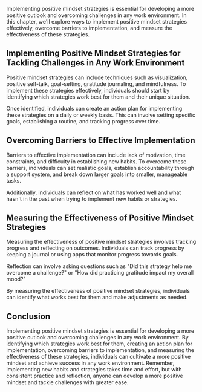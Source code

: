 
Implementing positive mindset strategies is essential for developing a more positive outlook and overcoming challenges in any work environment. In this chapter, we'll explore ways to implement positive mindset strategies effectively, overcome barriers to implementation, and measure the effectiveness of these strategies.

Implementing Positive Mindset Strategies for Tackling Challenges in Any Work Environment
----------------------------------------------------------------------------------------

Positive mindset strategies can include techniques such as visualization, positive self-talk, goal-setting, gratitude journaling, and mindfulness. To implement these strategies effectively, individuals should start by identifying which strategies work best for them and their unique situation.

Once identified, individuals can create an action plan for implementing these strategies on a daily or weekly basis. This can involve setting specific goals, establishing a routine, and tracking progress over time.

Overcoming Barriers to Effective Implementation
-----------------------------------------------

Barriers to effective implementation can include lack of motivation, time constraints, and difficulty in establishing new habits. To overcome these barriers, individuals can set realistic goals, establish accountability through a support system, and break down larger goals into smaller, manageable tasks.

Additionally, individuals can reflect on what has worked well and what hasn't in the past when trying to implement new habits or strategies.

Measuring the Effectiveness of Positive Mindset Strategies
----------------------------------------------------------

Measuring the effectiveness of positive mindset strategies involves tracking progress and reflecting on outcomes. Individuals can track progress by keeping a journal or using apps that monitor progress towards goals.

Reflection can involve asking questions such as "Did this strategy help me overcome a challenge?" or "How did practicing gratitude impact my overall mood?"

By measuring the effectiveness of positive mindset strategies, individuals can identify what works best for them and make adjustments as needed.

Conclusion
----------

Implementing positive mindset strategies is essential for developing a more positive outlook and overcoming challenges in any work environment. By identifying which strategies work best for them, creating an action plan for implementation, overcoming barriers to implementation, and measuring the effectiveness of these strategies, individuals can cultivate a more positive mindset and achieve success in any work environment. Remember, implementing new habits and strategies takes time and effort, but with consistent practice and reflection, anyone can develop a more positive mindset and tackle challenges with greater ease.
